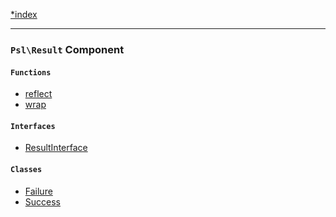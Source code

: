<!--
    This markdown file was generated using `docs/documenter.php`.

    Any edits to it will likely be lost.
-->

[*index](./../README.md)

---

### `Psl\Result` Component

#### `Functions`

- [reflect](./../../src/Psl/Result/reflect.php#L24)
- [wrap](./../../src/Psl/Result/wrap.php#L20)

#### `Interfaces`

- [ResultInterface](./../../src/Psl/Result/ResultInterface.php#L22)

#### `Classes`

- [Failure](./../../src/Psl/Result/Failure.php#L18)
- [Success](./../../src/Psl/Result/Success.php#L18)


